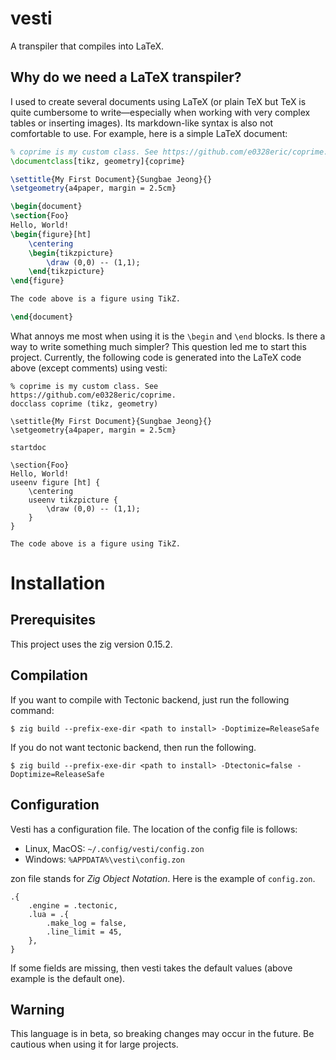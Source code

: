 # vesti

A transpiler that compiles into LaTeX.

## Why do we need a LaTeX transpiler?

I used to create several documents using LaTeX (or plain TeX but TeX is quite
cumbersome to write—especially when working with very complex tables or
inserting images). Its markdown-like syntax is also not comfortable to use. For
example, here is a simple LaTeX document:

```tex
% coprime is my custom class. See https://github.com/e0328eric/coprime.
\documentclass[tikz, geometry]{coprime}

\settitle{My First Document}{Sungbae Jeong}{}
\setgeometry{a4paper, margin = 2.5cm}

\begin{document}
\section{Foo}
Hello, World!
\begin{figure}[ht]
    \centering
    \begin{tikzpicture}
        \draw (0,0) -- (1,1);
    \end{tikzpicture}
\end{figure}

The code above is a figure using TikZ.

\end{document}
```

What annoys me most when using it is the `\begin` and `\end` blocks. Is there a way to write something much simpler? This question led me to start this project. Currently, the following code is generated into the LaTeX code above (except comments) using vesti:

```
% coprime is my custom class. See https://github.com/e0328eric/coprime.
docclass coprime (tikz, geometry)

\settitle{My First Document}{Sungbae Jeong}{}
\setgeometry{a4paper, margin = 2.5cm}

startdoc

\section{Foo}
Hello, World!
useenv figure [ht] {
    \centering
    useenv tikzpicture {
        \draw (0,0) -- (1,1);
    }
}

The code above is a figure using TikZ.
```

# Installation

## Prerequisites
This project uses the zig version 0.15.2.

## Compilation
If you want to compile with Tectonic backend, just run the following command:

```console
$ zig build --prefix-exe-dir <path to install> -Doptimize=ReleaseSafe
```

If you do not want tectonic backend, then run the following.

```console
$ zig build --prefix-exe-dir <path to install> -Dtectonic=false -Doptimize=ReleaseSafe
```

## Configuration
Vesti has a configuration file. The location of the config file is follows:
- Linux, MacOS: `~/.config/vesti/config.zon`
- Windows: `%APPDATA%\vesti\config.zon`

zon file stands for _Zig Object Notation_. Here is the example of `config.zon`.
```zig
.{
    .engine = .tectonic,
    .lua = .{
        .make_log = false,
        .line_limit = 45,
    },
}
```
If some fields are missing, then vesti takes the default values (above example
is the default one).

## Warning
This language is in beta, so breaking changes may occur in the future. Be cautious when using it for large projects.

